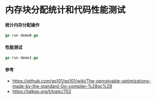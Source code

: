 # 内存块分配统计和代码性能测试

#### 统计内存分配操作

```go
go run demo0.go
```

#### 性能测试

```go
go run demo1.go
```

#### 参考
- https://github.com/go101/go101/wiki/The-perceivable-optimizations-made-by-the-standard-Go-compiler-%28gc%29
- https://talkgo.org/t/topic/702
